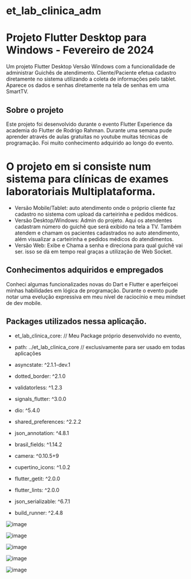 # et_lab_clinica_adm

# Projeto Flutter Desktop para Windows - Fevereiro de 2024
Um projeto Flutter Desktop Versão Windows com a funcionalidade de administrar Guichês de atendimento.
Cliente/Paciente efetua cadastro diretamente no sistema utilizando a coleta de informações pelo tablet.
Aparece os dados e senhas diretamente na tela de senhas em uma SmartTV.


## Sobre o projeto

Este projeto foi desenvolvido durante o evento Flutter Experience da academia do Flutter de Rodrigo Rahman.
Durante uma semana pude aprender através de aulas gratuitas no youtube muitas técnicas de programação.
Foi muito conhecimento adquirido ao longo do evento.

# O projeto em si consiste num sistema para clínicas de exames laboratoriais Multiplataforma. 
- Versão Mobile/Tablet: auto atendimento onde o próprio cliente faz cadastro no sistema com upload da carteirinha e pedidos médicos.
- Versão Desktop/Windows: Admin do projeto. Aqui os atendentes cadastram número do guichê que será exibido na tela a TV. Também atendem e chamam os pacientes cadastrados no auto atendimento, além visualizar a carteirinha e pedidos médicos do atendimentos.
- Versão Web: Exibe e Chama a senha e direciona para qual guichê vai ser. isso se dá em tempo real graças a utilização de Web Socket.

## Conhecimentos adquiridos e empregados

Conheci algumas funcionalizades novas do Dart e Flutter e aperfeiçoei minhas habilidades em lógica de programação.
Durante o evento pude notar uma evelução expressiva em meu nível de raciocínio e meu mindset de dev mobile.

## Packages utilizados nessa aplicação.

- et_lab_clinica_core:                    // Meu Package próprio desenvolvido no evento,
-    path: ../et_lab_clinica_core        // exclusivamente para ser usado em todas aplicações
-  asyncstate: ^2.1.1-dev.1
-  dotted_border: ^2.1.0
-  validatorless: ^1.2.3
-  signals_flutter: ^3.0.0
-  dio: ^5.4.0
-  shared_preferences: ^2.2.2
-  json_annotation: ^4.8.1
-  brasil_fields: ^1.14.2
-  camera: ^0.10.5+9
-  cupertino_icons: ^1.0.2
-  flutter_getit: ^2.0.0

-  flutter_lints: ^2.0.0
-  json_serializable: ^6.7.1
-  build_runner: ^2.4.8


![image](https://github.com/ElcioLS/et_lab_clinica_adm/assets/89614792/0c77c8bc-68d9-4c41-b569-af1dd91b785f)

![image](https://github.com/ElcioLS/et_lab_clinica_adm/assets/89614792/2b480767-c508-48ae-a7ad-e4f08d003e18)

![image](https://github.com/ElcioLS/et_lab_clinica_adm/assets/89614792/1d157fc4-8238-4398-af80-e28dc2dd423b)

![image](https://github.com/ElcioLS/et_lab_clinica_adm/assets/89614792/9199dec0-17e1-4dad-8902-1bec18315ad4)

![image](https://github.com/ElcioLS/et_lab_clinica_adm/assets/89614792/93cb12a4-cb3c-4c63-ad45-42460fbd52bd)

